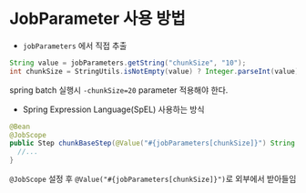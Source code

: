 # JobParameter 사용 방법

- `jobParameters` 에서 직접 추출
```java
String value = jobParameters.getString("chunkSize", "10");
int chunkSize = StringUtils.isNotEmpty(value) ? Integer.parseInt(value) : 10;
```
spring batch 실행시 `-chunkSize=20` parameter 적용해야 한다.

- Spring Expression Language(SpEL) 사용하는 방식

```java
@Bean
@JobScope
public Step chunkBaseStep(@Value("#{jobParameters[chunkSize]}") String value) {
  //...
}
```
`@JobScope` 설정 후 `@Value("#{jobParameters[chunkSize]}")`로 외부에서 받아들임
